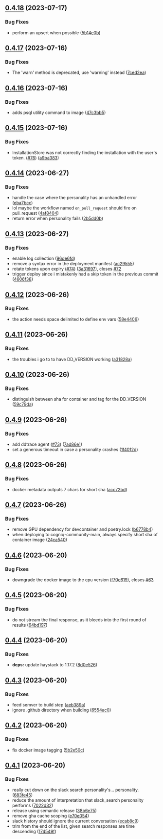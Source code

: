## [0.4.18](https://github.com/CogniQ/CogniQ/compare/v0.4.17...v0.4.18) (2023-07-17)


### Bug Fixes

* perform an upsert when possible ([5b14e0b](https://github.com/CogniQ/CogniQ/commit/5b14e0bc6effe41cf81669bf67ff7f5db651188e))

## [0.4.17](https://github.com/CogniQ/CogniQ/compare/v0.4.16...v0.4.17) (2023-07-16)


### Bug Fixes

* The 'warn' method is deprecated, use 'warning' instead ([7ced2ea](https://github.com/CogniQ/CogniQ/commit/7ced2ea9032ba7e49209ad55e7747e2c4dcc7c82))

## [0.4.16](https://github.com/CogniQ/CogniQ/compare/v0.4.15...v0.4.16) (2023-07-16)


### Bug Fixes

* adds psql utility command to image ([47c3bb5](https://github.com/CogniQ/CogniQ/commit/47c3bb5c0c2eeda2096d2775339f69b93507338b))

## [0.4.15](https://github.com/CogniQ/CogniQ/compare/v0.4.14...v0.4.15) (2023-07-16)


### Bug Fixes

* InstallationStore was not correctly finding the installation with the user's token. ([#76](https://github.com/CogniQ/CogniQ/issues/76)) ([a9ba383](https://github.com/CogniQ/CogniQ/commit/a9ba38357b37b096cf6454abd588c35fc3fc2e13))

## [0.4.14](https://github.com/CogniQ/CogniQ/compare/v0.4.13...v0.4.14) (2023-06-27)


### Bug Fixes

* handle the case where the personality has an unhandled error ([eba7bcc](https://github.com/CogniQ/CogniQ/commit/eba7bcce3412827821762bef61f9d7b4d7519ebf))
* lol maybe the workflow named `on_pull_request` should fire on pull_request ([4af8404](https://github.com/CogniQ/CogniQ/commit/4af84044a932399e404f54433061a6dd29bb811e))
* return error when personality fails ([2b5dd0b](https://github.com/CogniQ/CogniQ/commit/2b5dd0baf6c422031a628b97ab5203215c2b14af))

## [0.4.13](https://github.com/CogniQ/CogniQ/compare/v0.4.12...v0.4.13) (2023-06-27)


### Bug Fixes

* enable log collection ([96de6fd](https://github.com/CogniQ/CogniQ/commit/96de6fd81cbbeb12a030a04a4ac7aac6c498c111))
* remove a syntax error in the deployment manifest ([ac29555](https://github.com/CogniQ/CogniQ/commit/ac295559f0357bf98edc07b1aedaa062b59f5b1e))
* rotate tokens upon expiry ([#74](https://github.com/CogniQ/CogniQ/issues/74)) ([3a31697](https://github.com/CogniQ/CogniQ/commit/3a31697651e5e76fe1371d188706e3165599bc7f)), closes [#72](https://github.com/CogniQ/CogniQ/issues/72)
* trigger deploy since i mistakenly had a skip token in the previous commit ([4606f38](https://github.com/CogniQ/CogniQ/commit/4606f38c8126254ad3feda91f0112837dfb19474))

## [0.4.12](https://github.com/CogniQ/CogniQ/compare/v0.4.11...v0.4.12) (2023-06-26)


### Bug Fixes

* the action needs space delimited to define env vars ([58e4406](https://github.com/CogniQ/CogniQ/commit/58e4406ff12ac7110dde30f126dedaa3fde1b4cb))

## [0.4.11](https://github.com/CogniQ/CogniQ/compare/v0.4.10...v0.4.11) (2023-06-26)


### Bug Fixes

* the troubles i go to to have DD_VERSION working ([a31828a](https://github.com/CogniQ/CogniQ/commit/a31828afbd4ffb4329d9080464faeae984e40b64))

## [0.4.10](https://github.com/CogniQ/CogniQ/compare/v0.4.9...v0.4.10) (2023-06-26)


### Bug Fixes

* distinguish between sha for container and tag for the DD_VERSION ([59c79da](https://github.com/CogniQ/CogniQ/commit/59c79da27dd132334cb31570d2b9d0eb11fec8f6))

## [0.4.9](https://github.com/CogniQ/CogniQ/compare/v0.4.8...v0.4.9) (2023-06-26)


### Bug Fixes

* add ddtrace agent ([#73](https://github.com/CogniQ/CogniQ/issues/73)) ([7ad86e1](https://github.com/CogniQ/CogniQ/commit/7ad86e1fdedbaa57d140638fd40e2e5af88146d3))
* set a generous timeout in case a personality crashes ([1f4012d](https://github.com/CogniQ/CogniQ/commit/1f4012d3f1fdd5e11821373fd222a22761d681ae))

## [0.4.8](https://github.com/CogniQ/CogniQ/compare/v0.4.7...v0.4.8) (2023-06-26)


### Bug Fixes

* docker metadata outputs 7 chars for short sha ([acc72bd](https://github.com/CogniQ/CogniQ/commit/acc72bd611b17cf44ceead100aaa649176255e21))

## [0.4.7](https://github.com/CogniQ/CogniQ/compare/v0.4.6...v0.4.7) (2023-06-26)


### Bug Fixes

* remove GPU dependency for devcontainer and poetry.lock ([b6778b4](https://github.com/CogniQ/CogniQ/commit/b6778b48a3da5814ad9c8687c8d0e2db169b6924))
* when deploying to cogniq-community-main, always specify short sha of container image ([24ca540](https://github.com/CogniQ/CogniQ/commit/24ca5402752348e29ceafad3c52bb9a91106d45c))

## [0.4.6](https://github.com/CogniQ/CogniQ/compare/v0.4.5...v0.4.6) (2023-06-20)


### Bug Fixes

* downgrade the docker image to the cpu version ([f70c619](https://github.com/CogniQ/CogniQ/commit/f70c619de942e8287282dde6cfc549b501d30099)), closes [#63](https://github.com/CogniQ/CogniQ/issues/63)

## [0.4.5](https://github.com/CogniQ/CogniQ/compare/v0.4.4...v0.4.5) (2023-06-20)


### Bug Fixes

* do not stream the final response, as it bleeds into the first round of results ([64bd197](https://github.com/CogniQ/CogniQ/commit/64bd197dc714465eedd968be1bf45f01c08ba30c))

## [0.4.4](https://github.com/CogniQ/CogniQ/compare/v0.4.3...v0.4.4) (2023-06-20)


### Bug Fixes

* **deps:** update haystack to 1.17.2 ([8d0e526](https://github.com/CogniQ/CogniQ/commit/8d0e526caf4b8f56858249e9cb0e72c30c6ae4dc))

## [0.4.3](https://github.com/CogniQ/CogniQ/compare/v0.4.2...v0.4.3) (2023-06-20)


### Bug Fixes

* feed semver to build step ([aeb389a](https://github.com/CogniQ/CogniQ/commit/aeb389a2c1e0f7ecdcf8f4256dd2adb772377412))
* ignore .github directory when building ([6554ac0](https://github.com/CogniQ/CogniQ/commit/6554ac0691a5cf7020cedc6178c01b4900952cd9))

## [0.4.2](https://github.com/CogniQ/CogniQ/compare/v0.4.1...v0.4.2) (2023-06-20)


### Bug Fixes

* fix docker image tagging ([5b2e50c](https://github.com/CogniQ/CogniQ/commit/5b2e50c3fc7a29250969aa04932a0a7c1b23ce7c))

## [0.4.1](https://github.com/CogniQ/CogniQ/compare/v0.4.0...v0.4.1) (2023-06-20)


### Bug Fixes

* really cut down on the slack search personality's... personality. ([683fe45](https://github.com/CogniQ/CogniQ/commit/683fe458495bd7746d68d0a27dffd9e064ba1205))
* reduce the amount of interpretation that slack_search personality performs ([7022d32](https://github.com/CogniQ/CogniQ/commit/7022d322ad5da3dd8bc7c724b63207eb1eb40e93))
* release using semantic release ([38b6e75](https://github.com/CogniQ/CogniQ/commit/38b6e75454db0d8e1908125960a0a71880d22c91))
* remove gha cache scoping ([e70e054](https://github.com/CogniQ/CogniQ/commit/e70e05456981b1773e5469904c51bece4bce5f8e))
* slack history should ignore the current conversation ([ecab8c9](https://github.com/CogniQ/CogniQ/commit/ecab8c95d452b9c958b5ce984d28a10ce4c6270d))
* trim from the end of the list, given search responses are time descending ([174549f](https://github.com/CogniQ/CogniQ/commit/174549f2027a66107699bd1db29c252ba74023f3))
